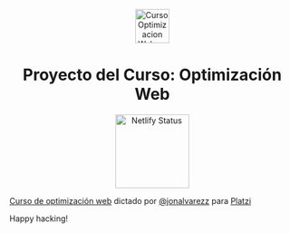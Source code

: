 <p align="center">
  <a href="https://platzi.com/cursos/web-performance" target="_blank">
    <img alt="Curso Optimizacion Web en Platzi" src="https://static.platzi.com/media/achievements/badge-optimizacion-web-183eef1c-d7e3-4f43-b680-f12f428c6484.png" width="60" />
  </a>
</p>
<h1 align="center">
  Proyecto del Curso: Optimización Web
</h1>
<p align="center">
  <a href="https://platzi-video-anime-andru-api.netlify.app" >
    <img alt="Netlify Status" src="https://camo.githubusercontent.com/944d49e6a431bdd0f57461b5327f104f20c8f5e42999649d37e1be80596a1046/68747470733a2f2f6170692e6e65746c6966792e636f6d2f6170692f76312f6261646765732f33356165353636342d383735362d346533612d626230632d6433343132383363356463612f6465706c6f792d737461747573" width="130" />
  </a>
</p>

[Curso de optimización web](https://platzi.com/cursos/web-performance) dictado por [@jonalvarezz](https://twitter.com/jonalvarezz) para [Platzi](https://platzi.com)

Happy hacking!
